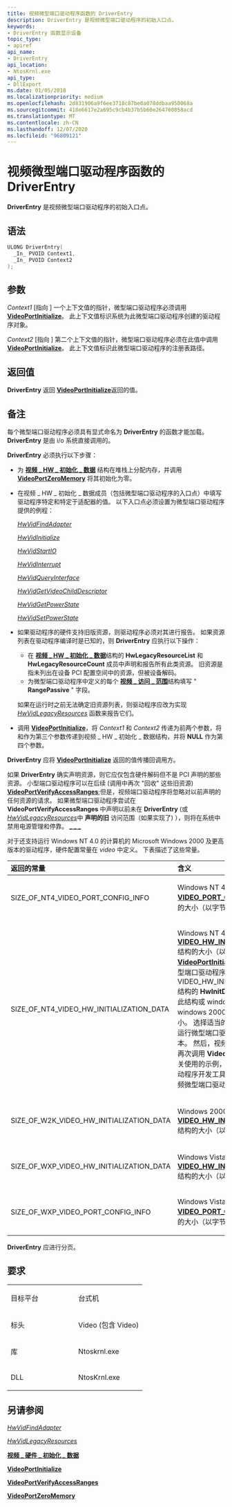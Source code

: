 ```yaml
---
title: 视频微型端口驱动程序函数的 DriverEntry
description: DriverEntry 是视频微型端口驱动程序的初始入口点。
keywords:
- DriverEntry 函数显示设备
topic_type:
- apiref
api_name:
- DriverEntry
api_location:
- NtosKrnl.exe
api_type:
- DllExport
ms.date: 01/05/2018
ms.localizationpriority: medium
ms.openlocfilehash: 2d831906a9f6ee3718c87be0a078ddbaa950068a
ms.sourcegitcommit: 418e6617e2a695c9cb4b37b5b60e264760858acd
ms.translationtype: MT
ms.contentlocale: zh-CN
ms.lasthandoff: 12/07/2020
ms.locfileid: "96809121"
---
```

# <a name="driverentry-of-video-miniport-driver-function"></a>视频微型端口驱动程序函数的 DriverEntry


**DriverEntry** 是视频微型端口驱动程序的初始入口点。

<a name="syntax"></a>语法
------

```cpp
ULONG DriverEntry(
  _In_ PVOID Context1,
  _In_ PVOID Context2
);
```

<a name="parameters"></a>参数
----------

*Context1* \[指向 \] 一个上下文值的指针，微型端口驱动程序必须调用 [**VideoPortInitialize**](/windows-hardware/drivers/ddi/video/nf-video-videoportinitialize)。 此上下文值标识系统为此微型端口驱动程序创建的驱动程序对象。

*Context2* \[指向 \] 第二个上下文值的指针，微型端口驱动程序必须在此值中调用 [**VideoPortInitialize**](/windows-hardware/drivers/ddi/video/nf-video-videoportinitialize)。 此上下文值标识此微型端口驱动程序的注册表路径。

<a name="return-value"></a>返回值
------------

**DriverEntry** 返回 [**VideoPortInitialize**](/windows-hardware/drivers/ddi/video/nf-video-videoportinitialize)返回的值。

<a name="remarks"></a>备注
-------

每个微型端口驱动程序必须具有显式命名为 **DriverEntry** 的函数才能加载。 **DriverEntry** 是由 i/o 系统直接调用的。

**DriverEntry** 必须执行以下步骤：

-   为 [**视频 \_ HW \_ 初始化 \_ 数据**](/windows-hardware/drivers/ddi/video/ns-video-_video_hw_initialization_data) 结构在堆栈上分配内存，并调用 [**VideoPortZeroMemory**](/windows-hardware/drivers/ddi/video/nf-video-videoportzeromemory) 将其初始化为零。

-   在视频 \_ HW \_ 初始化 \_ 数据成员（包括微型端口驱动程序的入口点）中填写驱动程序特定和特定于适配器的值。 以下入口点必须设置为微型端口驱动程序提供的例程：

    [*HwVidFindAdapter*](/windows-hardware/drivers/ddi/video/nc-video-pvideo_hw_find_adapter)

    [*HwVidInitialize*](/windows-hardware/drivers/ddi/video/nc-video-pvideo_hw_initialize)

    [*HwVidStartIO*](/windows-hardware/drivers/ddi/video/nc-video-pvideo_hw_start_io)

    [*HwVidInterrupt*](/windows-hardware/drivers/ddi/video/nc-video-pvideo_hw_interrupt)

    [*HwVidQueryInterface*](/windows-hardware/drivers/ddi/video/nc-video-pvideo_hw_query_interface)

    [*HwVidGetVideoChildDescriptor*](/windows-hardware/drivers/ddi/video/nc-video-pvideo_hw_get_child_descriptor)

    [*HwVidGetPowerState*](/windows-hardware/drivers/ddi/video/nc-video-pvideo_hw_power_get)

    [*HwVidSetPowerState*](/windows-hardware/drivers/ddi/video/nc-video-pvideo_hw_power_set)

-   如果驱动程序的硬件支持旧版资源，则驱动程序必须对其进行报告。 如果资源列表在驱动程序编译时是已知的，则 **DriverEntry** 应执行以下操作：

    -   在 [**视频 \_ HW \_ 初始化 \_ 数据**](/windows-hardware/drivers/ddi/video/ns-video-_video_hw_initialization_data)结构的 **HwLegacyResourceList** 和 **HwLegacyResourceCount** 成员中声明和报告所有此类资源。 旧资源是指未列出在设备 PCI 配置空间中的资源，但被设备解码。
    -   为微型端口驱动程序中定义的每个 [**视频 \_ 访问 \_ 范围**](/windows-hardware/drivers/ddi/video/ns-video-_video_access_range)结构填写 " **RangePassive** " 字段。

    如果在运行时之前无法确定旧资源列表，则驱动程序应改为实现 [*HwVidLegacyResources*](/windows-hardware/drivers/ddi/video/nc-video-pvideo_hw_legacyresources) 函数来报告它们。

-   调用 [**VideoPortInitialize**](/windows-hardware/drivers/ddi/video/nf-video-videoportinitialize)，将 *Context1* 和 *Context2* 传递为前两个参数，将和作为第三个参数传递到视频 \_ HW \_ 初始化 \_ 数据结构，并将 **NULL** 作为第四个参数。

**DriverEntry** 应将 [**VideoPortInitialize**](/windows-hardware/drivers/ddi/video/nf-video-videoportinitialize) 返回的值传播回调用方。

如果 **DriverEntry** 确实声明资源，则它应仅包含硬件解码但不是 PCI 声明的那些资源。 小型端口驱动程序可以在后续 (调用中再次 "回收" 这些旧资源) [**VideoPortVerifyAccessRanges**](/windows-hardware/drivers/ddi/video/nf-video-videoportverifyaccessranges);但是，视频端口驱动程序将忽略对以前声明的任何资源的请求。 如果微型端口驱动程序尝试在 **VideoPortVerifyAccessRanges** 中声明以前未在 **DriverEntry** (或 [*HwVidLegacyResources*](/windows-hardware/drivers/ddi/video/nc-video-pvideo_hw_legacyresources)中 **声明的旧** 访问范围（如果实现了) ），则将在系统中禁用电源管理和停靠。 [**\_ \_ \_**](/windows-hardware/drivers/ddi/video/ns-video-_video_hw_initialization_data)

对于还支持运行 Windows NT 4.0 的计算机的 Microsoft Windows 2000 及更高版本的驱动程序，硬件配置常量在 *video* 中定义。 下表描述了这些常量。

<table>
<colgroup>
<col width="50%" />
<col width="50%" />
</colgroup>
<thead>
<tr class="header">
<th align="left">返回的常量</th>
<th align="left">含义</th>
</tr>
</thead>
<tbody>
<tr class="odd">
<td align="left"><p>SIZE_OF_NT4_VIDEO_PORT_CONFIG_INFO</p></td>
<td align="left"><p>Windows NT 4.0 <a href="/windows-hardware/drivers/ddi/video/ns-video-_video_port_config_info" data-raw-source="[&lt;strong&gt;VIDEO_PORT_CONFIG_INFO&lt;/strong&gt;](/windows-hardware/drivers/ddi/video/ns-video-_video_port_config_info)"><strong>VIDEO_PORT_CONFIG_INFO</strong></a> 结构的大小（以字节为单位）。</p></td>
</tr>
<tr class="even">
<td align="left"><p>SIZE_OF_NT4_VIDEO_HW_INITIALIZATION_DATA</p></td>
<td align="left"><p>Windows NT 4.0 <a href="/windows-hardware/drivers/ddi/video/ns-video-_video_hw_initialization_data" data-raw-source="[&lt;strong&gt;VIDEO_HW_INITIALIZATION_DATA&lt;/strong&gt;](/windows-hardware/drivers/ddi/video/ns-video-_video_hw_initialization_data)"><strong>VIDEO_HW_INITIALIZATION_DATA</strong></a> 结构的大小（以字节为单位）。 如果 <a href="/windows-hardware/drivers/ddi/video/nf-video-videoportinitialize" data-raw-source="[&lt;strong&gt;VideoPortInitialize&lt;/strong&gt;](/windows-hardware/drivers/ddi/video/nf-video-videoportinitialize)"><strong>VideoPortInitialize</strong></a> 失败，则视频微型端口驱动程序应将 VIDEO_HW_INITIALIZATION_DATA 结构的 <strong>HwInitDataSize</strong> 成员设置为此结构或 windows NT 4.0 版本的 windows 2000 (和更) 高版本的大小。 选择适当的结构大小，以匹配要运行微型端口驱动程序的操作系统版本。 然后，视频微型端口驱动程序应再次调用 <strong>VideoPortInitialize</strong> 。 有关使用的示例，请参阅 Windows 驱动程序开发工具包 (DDK) 中包含的视频微型端口驱动程序示例。</p></td>
</tr>
<tr class="odd">
<td align="left"><p>SIZE_OF_W2K_VIDEO_HW_INITIALIZATION_DATA</p></td>
<td align="left"><p>Windows 2000 和更高版本 <a href="/windows-hardware/drivers/ddi/video/ns-video-_video_hw_initialization_data" data-raw-source="[&lt;strong&gt;VIDEO_HW_INITIALIZATION_DATA&lt;/strong&gt;](/windows-hardware/drivers/ddi/video/ns-video-_video_hw_initialization_data)"><strong>VIDEO_HW_INITIALIZATION_DATA</strong></a> 结构的大小（以字节为单位）。</p></td>
</tr>
<tr class="even">
<td align="left"><p>SIZE_OF_WXP_VIDEO_HW_INITIALIZATION_DATA</p></td>
<td align="left"><p>Windows Vista 和更高版本 <a href="/windows-hardware/drivers/ddi/video/ns-video-_video_hw_initialization_data" data-raw-source="[&lt;strong&gt;VIDEO_HW_INITIALIZATION_DATA&lt;/strong&gt;](/windows-hardware/drivers/ddi/video/ns-video-_video_hw_initialization_data)"><strong>VIDEO_HW_INITIALIZATION_DATA</strong></a> 结构的大小（以字节为单位）。</p></td>
</tr>
<tr class="odd">
<td align="left"><p>SIZE_OF_WXP_VIDEO_PORT_CONFIG_INFO</p></td>
<td align="left"><p>Windows Vista <a href="/windows-hardware/drivers/ddi/video/ns-video-_video_port_config_info" data-raw-source="[&lt;strong&gt;VIDEO_PORT_CONFIG_INFO&lt;/strong&gt;](/windows-hardware/drivers/ddi/video/ns-video-_video_port_config_info)"><strong>VIDEO_PORT_CONFIG_INFO</strong></a> 结构的大小（以字节为单位）。</p></td>
</tr>
</tbody>
</table>

 

**DriverEntry** 应进行分页。

<a name="requirements"></a>要求
------------

<table>
<colgroup>
<col width="50%" />
<col width="50%" />
</colgroup>
<tbody>
<tr class="odd">
<td align="left"><p>目标平台</p></td>
<td align="left">台式机</td>
</tr>
<tr class="even">
<td align="left"><p>标头</p></td>
<td align="left">Video (包含 Video) </td>
</tr>
<tr class="odd">
<td align="left"><p>库</p></td>
<td align="left">Ntoskrnl.exe</td>
</tr>
<tr class="even">
<td align="left"><p>DLL</p></td>
<td align="left">NtosKrnl.exe</td>
</tr>
</tbody>
</table>

## <a name="span-idsee_alsospansee-also"></a><span id="see_also"></span>另请参阅


[*HwVidFindAdapter*](/windows-hardware/drivers/ddi/video/nc-video-pvideo_hw_find_adapter)

[*HwVidLegacyResources*](/windows-hardware/drivers/ddi/video/nc-video-pvideo_hw_legacyresources)

[**视频 \_ 硬件 \_ 初始化 \_ 数据**](/windows-hardware/drivers/ddi/video/ns-video-_video_hw_initialization_data)

[**VideoPortInitialize**](/windows-hardware/drivers/ddi/video/nf-video-videoportinitialize)

[**VideoPortVerifyAccessRanges**](/windows-hardware/drivers/ddi/video/nf-video-videoportverifyaccessranges)

[**VideoPortZeroMemory**](/windows-hardware/drivers/ddi/video/nf-video-videoportzeromemory)

